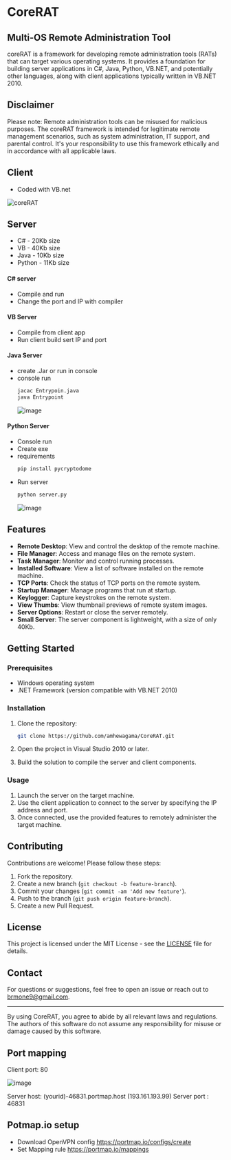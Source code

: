 # CoreRAT
## Multi-OS Remote Administration Tool

coreRAT is a framework for developing remote administration tools (RATs) that can target various operating systems. It provides a foundation for building server applications in C#, Java, Python, VB.NET, and potentially other languages, along with client applications typically written in VB.NET 2010.

## Disclaimer

Please note: Remote administration tools can be misused for malicious purposes. The coreRAT framework is intended for legitimate remote management scenarios, such as system administration, IT support, and parental control. It's your responsibility to use this framework ethically and in accordance with all applicable laws.

## Client
- Coded with VB.net 

![coreRAT](https://github.com/amhewagama/CoreRAT/assets/69456605/06d0502b-0415-4a03-b674-d689016784eb)


## Server
- C#    - 20Kb size
- VB    - 40Kb size
- Java   - 10Kb size
- Python  - 11Kb size

#### C# server

- Compile and run
- Change the port and IP with compiler

#### VB Server

- Compile from client app
- Run client build sert IP and port

#### Java Server

- create .Jar or run in console
- console run
    ```sh
    jacac Entrypoin.java
    java Entrypoint
    ```
    ![image](https://github.com/amhewagama/CoreRAT/assets/69456605/fb3bf8af-128d-4a3f-8bea-d7f590a8f549)

#### Python Server

- Console run
- Create exe
- requirements
    ```sh
    pip install pycryptodome
    ```
 - Run server
   ```sh
   python server.py
   ```
     ![image](https://github.com/amhewagama/CoreRAT/assets/69456605/f8f30e9e-d865-483b-80eb-1cba018b5b57)
 
## Features

- **Remote Desktop**: View and control the desktop of the remote machine.
- **File Manager**: Access and manage files on the remote system.
- **Task Manager**: Monitor and control running processes.
- **Installed Software**: View a list of software installed on the remote machine.
- **TCP Ports**: Check the status of TCP ports on the remote system.
- **Startup Manager**: Manage programs that run at startup.
- **Keylogger**: Capture keystrokes on the remote system.
- **View Thumbs**: View thumbnail previews of remote system images.
- **Server Options**: Restart or close the server remotely.
- **Small Server**: The server component is lightweight, with a size of only 40Kb.

## Getting Started

### Prerequisites

- Windows operating system
- .NET Framework (version compatible with VB.NET 2010)

### Installation

1. Clone the repository:
    ```sh
    git clone https://github.com/amhewagama/CoreRAT.git
    ```

2. Open the project in Visual Studio 2010 or later.

3. Build the solution to compile the server and client components.

### Usage

1. Launch the server on the target machine.
2. Use the client application to connect to the server by specifying the IP address and port.
3. Once connected, use the provided features to remotely administer the target machine.

## Contributing

Contributions are welcome! Please follow these steps:

1. Fork the repository.
2. Create a new branch (`git checkout -b feature-branch`).
3. Commit your changes (`git commit -am 'Add new feature'`).
4. Push to the branch (`git push origin feature-branch`).
5. Create a new Pull Request.

## License

This project is licensed under the MIT License - see the [LICENSE](LICENSE) file for details.


## Contact

For questions or suggestions, feel free to open an issue or reach out to brmone9@gmail.com.

---

By using CoreRAT, you agree to abide by all relevant laws and regulations. The authors of this software do not assume any responsibility for misuse or damage caused by this software.

## Port mapping

Client port: 80

![image](https://github.com/amhewagama/CoreRAT/assets/69456605/ab52d83e-1ca0-426f-9b16-29e8ec39c3f6)

Server host: (yourid)-46831.portmap.host (193.161.193.99)
Server port : 46831


## Potmap.io setup
- Download OpenVPN config
  https://portmap.io/configs/create
- Set Mapping rule
  https://portmap.io/mappings

